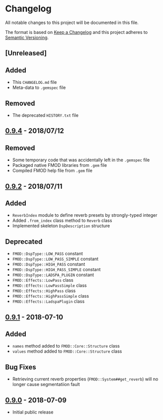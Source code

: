 # Changelog
All notable changes to this project will be documented in this file.

The format is based on [Keep a Changelog](http://keepachangelog.com/en/1.0.0/)
and this project adheres to [Semantic Versioning](http://semver.org/spec/v2.0.0.html).

## [Unreleased]
## Added
- This `CHANGELOG.md` file
- Meta-data to `.gemspec` file

## Removed
- The deprecated `HISTORY.txt` file

## [0.9.4](https://rubygems.org/gems/fmod/versions/0.9.4) - 2018/07/12
## Removed
- Some temporary code that was accidentally left in the `.gemspec` file
- Packaged native FMOD libraries from `.gem` file
- Compiled FMOD help file from `.gem` file

## [0.9.2](https://rubygems.org/gems/fmod/versions/0.9.2) - 2018/07/11
## Added
- `ReverbIndex` module to define reverb presets by strongly-typed integer
- Added `.from_index` class method to `Reverb` class
- Implemented skeleton `DspDescription` structure

## Deprecated
- `FMOD::DspType::LOW_PASS` constant
- `FMOD::DspType::LOW_PASS_SIMPLE` constant
- `FMOD::DspType::HIGH_PASS` constant
- `FMOD::DspType::HIGH_PASS_SIMPLE` constant
- `FMOD::DspType::LADSPA_PLUGIN` constant
- `FMOD::Effects::LowPass` class
- `FMOD::Effects::LowPassSimple` class
- `FMOD::Effects::HighPass` class
- `FMOD::Effects::HighPassSimple` class
- `FMOD::Effects::LadspaPlugin` class

## [0.9.1](https://rubygems.org/gems/fmod/versions/0.9.1) - 2018-07-10
## Added
- `names` method added to `FMOD::Core::Structure` class
- `values` method added to `FMOD::Core::Structure` class

## Bug Fixes
- Retrieving current reverb properties (`FMOD::System##get_reverb`) will no longer cause segmentatiion fault 


## [0.9.0](https://rubygems.org/gems/fmod/versions/0.9.0) - 2018-07-09

- Initial public release